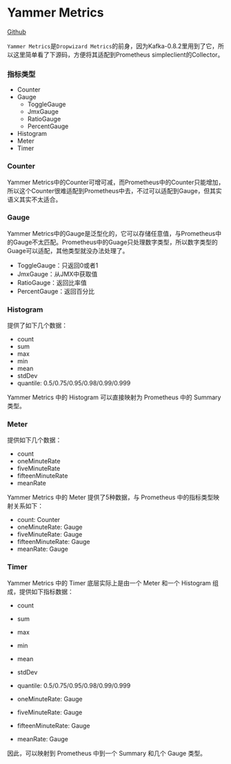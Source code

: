# Yammer Metrics

[Github](https://github.com/dropwizard/metrics/tree/v2.2.0)

`Yammer Metrics`是`Dropwizard Metrics`的前身，因为Kafka-0.8.2里用到了它，所以这里简单看了下源码，方便将其适配到Prometheus simpleclient的Collector。

### 指标类型

- Counter
- Gauge
    - ToggleGauge
    - JmxGauge
    - RatioGauge
    - PercentGauge
- Histogram
- Meter
- Timer

### Counter

Yammer Metrics中的Counter可增可减，而Prometheus中的Counter只能增加，所以这个Counter很难适配到Prometheus中去，不过可以适配到Gauge，但其实语义其实不太适合。

### Gauge

Yammer Metrics中的Gauge<T>是泛型化的，它可以存储任意值，与Prometheus中的Gauge不太匹配。Prometheus中的Guage只处理数字类型，所以数字类型的Guage可以适配，其他类型就没办法处理了。

- ToggleGauge：只返回0或者1
- JmxGauge：从JMX中获取值
- RatioGauge：返回比率值
- PercentGauge：返回百分比

### Histogram

提供了如下几个数据：

- count
- sum
- max
- min
- mean
- stdDev
- quantile: 0.5/0.75/0.95/0.98/0.99/0.999

Yammer Metrics 中的 Histogram 可以直接映射为 Prometheus 中的 Summary 类型。

### Meter

提供如下几个数据：

- count
- oneMinuteRate
- fiveMinuteRate
- fifteenMinuteRate
- meanRate

Yammer Metrics 中的 Meter 提供了5种数据，与 Prometheus 中的指标类型映射关系如下：

- count: Counter
- oneMinuteRate: Gauge
- fiveMinuteRate: Gauge
- fifteenMinuteRate: Gauge
- meanRate: Gauge

### Timer

Yammer Metrics 中的 Timer 底层实际上是由一个 Meter 和一个 Histogram 组成，提供如下指标数据：

- count
- sum
- max
- min
- mean
- stdDev
- quantile: 0.5/0.75/0.95/0.98/0.99/0.999

- oneMinuteRate: Gauge
- fiveMinuteRate: Gauge
- fifteenMinuteRate: Gauge
- meanRate: Gauge

因此，可以映射到 Prometheus 中到一个 Summary 和几个 Gauge 类型。
